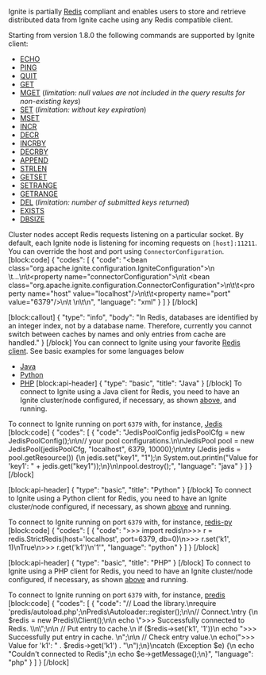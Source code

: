 Ignite is partially [Redis](http://redis.io/) compliant and enables users to store and retrieve distributed data from Ignite cache using any Redis compatible client.

Starting from version 1.8.0 the following commands are supported by Ignite client:
- [ECHO](http://redis.io/commands/echo)
- [PING](http://redis.io/commands/ping)
- [QUIT](http://redis.io/commands/quit)
- [GET](http://redis.io/commands/get)
- [MGET](http://redis.io/commands/mget) (*limitation: null values are not included in the query results for non-existing keys*)
- [SET](http://redis.io/commands/set) (*limitation: without key expiration*)
- [MSET](http://redis.io/commands/mset)
- [INCR](http://redis.io/commands/incr)
- [DECR](http://redis.io/commands/decr)
- [INCRBY](http://redis.io/commands/incrby)
- [DECRBY](http://redis.io/commands/decrby)
- [APPEND](http://redis.io/commands/append)
- [STRLEN](http://redis.io/commands/strlen)
- [GETSET](http://redis.io/commands/getset)
- [SETRANGE](http://redis.io/commands/setrange)
- [GETRANGE](http://redis.io/commands/getrange)
- [DEL](http://redis.io/commands/del) (*limitation: number of submitted keys returned*)
- [EXISTS](http://redis.io/commands/exists)
- [DBSIZE](http://redis.io/commands/dbsize)

Cluster nodes accept Redis requests listening on a particular socket. By default, each Ignite node is listening for incoming requests on `[host]:11211`. You can override the host and port using `ConnectorConfiguration`.
[block:code]
{
  "codes": [
    {
      "code": "<bean class=\"org.apache.ignite.configuration.IgniteConfiguration\">\n  \t...\n\t<property name=\"connectorConfiguration\">\n\t    <bean class=\"org.apache.ignite.configuration.ConnectorConfiguration\">\n\t\t<property name=\"host\" value=\"localhost\"/>\n\t\t<property name=\"port\" value=\"6379\"/>\n\t    </bean>\n\t</property>\n</bean>",
      "language": "xml"
    }
  ]
}
[/block]

[block:callout]
{
  "type": "info",
  "body": "In Redis, databases are identified by an integer index, not by a database name. Therefore, currently you cannot switch between caches by names and only entries from <default> cache are handled."
}
[/block]
You can connect to Ignite using your favorite [Redis client](http://redis.io/clients). See basic examples for some languages below
- [Java](#java)
- [Python](#python)
- [PHP](#php)
[block:api-header]
{
  "type": "basic",
  "title": "Java"
}
[/block]
To connect to Ignite using a Java client for Redis, you need to have an Ignite cluster/node configured, if necessary, as shown [above](doc:redis), and running.

To connect to Ignite running on port `6379` with, for instance, [Jedis](https://github.com/xetorthio/jedis)
[block:code]
{
  "codes": [
    {
      "code": "JedisPoolConfig jedisPoolCfg = new JedisPoolConfig();\n\n// your pool configurations.\n\nJedisPool pool = new JedisPool(jedisPoolCfg, \"localhost\", 6379, 10000);\n\ntry (Jedis jedis = pool.getResource()) {\n    jedis.set(\"key1\", \"1\");\n    System.out.println(\"Value for 'key1': \" + jedis.get(\"key1\"));\n}\n\npool.destroy();",
      "language": "java"
    }
  ]
}
[/block]

[block:api-header]
{
  "type": "basic",
  "title": "Python"
}
[/block]
To connect to Ignite using a Python client for Redis, you need to have an Ignite cluster/node configured, if necessary, as shown [above](doc:redis) and running.

To connect to Ignite running on port `6379` with, for instance, [redis-py](https://github.com/andymccurdy/redis-py)
[block:code]
{
  "codes": [
    {
      "code": ">>> import redis\n>>> r = redis.StrictRedis(host='localhost', port=6379, db=0)\n>>> r.set('k1', 1)\nTrue\n>>> r.get('k1')\n'1'",
      "language": "python"
    }
  ]
}
[/block]

[block:api-header]
{
  "type": "basic",
  "title": "PHP"
}
[/block]
To connect to Ignite using a PHP client for Redis, you need to have an Ignite cluster/node configured, if necessary, as shown [above](doc:redis) and running.

To connect to Ignite running on port `6379` with, for instance, [predis](https://github.com/nrk/predis)
[block:code]
{
  "codes": [
    {
      "code": "// Load the library.\nrequire 'predis/autoload.php';\nPredis\\Autoloader::register();\n\n// Connect.\ntry {\n    $redis = new Predis\\Client();\n\n    echo \">>> Successfully connected to Redis. \\n\";\n\n    // Put entry to cache.\n    if ($redis->set('k1', '1'))\n        echo \">>> Successfully put entry in cache. \\n\";\n\n    // Check entry value.\n    echo(\">>> Value for 'k1': \" . $redis->get('k1') . \"\\n\");\n}\ncatch (Exception $e) {\n    echo \"Couldn't connected to Redis\";\n    echo $e->getMessage();\n}",
      "language": "php"
    }
  ]
}
[/block]